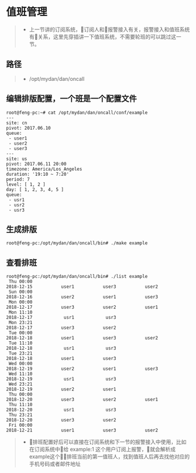 # 值班管理
> * 上一节讲的订阅系统，订阅人和报警接入有关，报警接入和值班系统有关系，这里先穿插讲一下值班系统，不需要轮班的可以跳过这一节。

## 路径
> * /opt/mydan/dan/oncall

## 编辑排版配置，一个班是一个配置文件
```
root@feng-pc:~# cat /opt/mydan/dan/oncall/conf/example
---
site: cn
pivot: 2017.06.10
queue:
 - user1
 - user2
 - user3
---
site: us
pivot: 2017.06.11 20:00
timezone: America/Los_Angeles
duration: '19:10 ~ 7:20'
period: 7
level: [ 1, 2 ]
day: [ 1, 2, 3, 4, 5 ]
queue:
 - usr1
 - usr2
 - usr3
```

## 生成排版
```
root@feng-pc:/opt/mydan/dan/oncall/bin# ./make example
```

## 查看排班
```
root@feng-pc:/opt/mydan/dan/oncall/bin# ./list example
 Thu 00:00
2018-12-15           user1           user3           user2
 Sun 00:00
2018-12-16           user2           user1           user3
 Mon 00:00
2018-12-17           user3           user2           user1
 Mon 11:10
2018-12-17            usr1            usr3
 Mon 23:21
2018-12-17           user3           user2
 Tue 00:00
2018-12-18           user1           user3           user2
 Tue 11:10
2018-12-18            usr1            usr3
 Tue 23:21
2018-12-18           user1           user3
 Wed 00:00
2018-12-19           user2           user1           user3
 Wed 11:10
2018-12-19            usr1            usr3
 Wed 23:21
2018-12-19           user2           user1
 Thu 00:00
2018-12-20           user3           user2           user1
 Thu 11:10
2018-12-20            usr1            usr3
 Thu 23:21
2018-12-20           user3           user2
 Fri 00:00
2018-12-21           user1           user3           user2
```
 
> *  排班配置好后可以直接在订阅系统和下一节的报警接入中使用，比如在订阅系统中给 example:1 这个用户订阅上报警，就会解析成example这个排班当前的第一值班人，找到值班人后再去找他对应的手机号码或者邮件地址